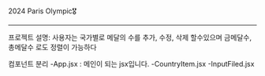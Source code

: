 2024 Paris Olympic🎖

---
프로젝트 설명: 사용자는 국가별로 메달의 수를 추가, 수정, 삭제 할수있으며  금메달수, 총메달수 로도 정렬이 가능하다

컴포넌트 분리
-App.jsx : 메인이 되는 jsx입니다. 
-CountryItem.jsx
-InputFiled.jsx
